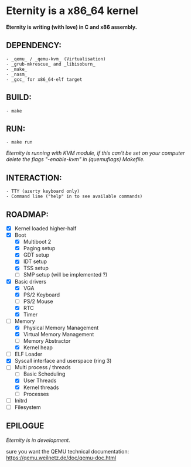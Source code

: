 # Eternity is a x86_64 kernel

**Eternity is writing (with love) in C and x86 assembly.**

## DEPENDENCY:

    - _qemu_ / _qemu-kvm_ (Virtualisation)
    - _grub-mkrescue_ and _libisoburn_
    - _make_
    - _nasm_
    - _gcc_ for x86_64-elf target

## BUILD:

    - make

## RUN:

    - make run
_Eternity is running with KVM module, if this can't be set on your computer delete the flags "-enable-kvm" in (quemuflags) Makefile._

## INTERACTION:

    - TTY (azerty keyboard only)
    - Command line ("help" in to see available commands)

## ROADMAP:

- [X] Kernel loaded higher-half
- [X] Boot
  - [X] Multiboot 2
  - [X] Paging setup
  - [X] GDT setup
  - [X] IDT setup
  - [X] TSS setup
  - [ ] SMP setup (will be implemented ?)
- [X] Basic drivers
  - [X] VGA
  - [X] PS/2 Keyboard
  - [ ] PS/2 Mouse
  - [X] RTC
  - [X] Timer
- [ ] Memory
  - [X] Physical Memory Management
  - [X] Virtual Memory Management
  - [ ] Memory Abstractor
  - [X] Kernel heap
- [ ] ELF Loader
- [X] Syscall interface and userspace (ring 3)
- [ ] Multi process / threads
  - [ ] Basic Scheduling
  - [X] User Threads
  - [X] Kernel threads
  - [ ] Processes
- [ ] Initrd
- [ ] Filesystem

## EPILOGUE

_Eternity is in development._

sure you want the QEMU technical documentation: https://qemu.weilnetz.de/doc/qemu-doc.html
